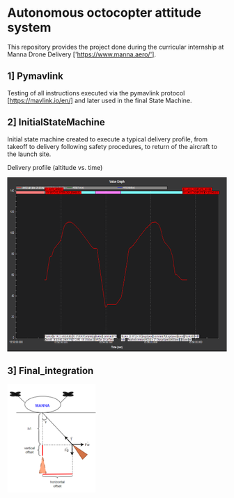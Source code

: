 # Autonomous octocopter attitude system

This repository provides the project done during the curricular internship at Manna Drone Delivery ['https://www.manna.aero/'].

## 1] Pymavlink 
Testing of all instructions executed via the pymavlink protocol [https://mavlink.io/en/] and later used in the final State Machine.

## 2] InitialStateMachine

Initial state machine created to execute a typical delivery profile, from takeoff to delivery following safety procedures, to return of the aircraft to the launch site.

Delivery profile (altitude vs. time)

<img src="images/graphMPL.png" height=400>




## 3] Final_integration

<img src="images/1.PNG" height=250>

